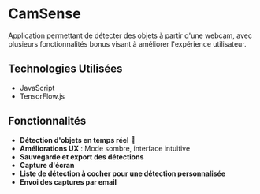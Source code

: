 # CamSense

Application permettant de détecter des objets à partir d'une webcam, avec plusieurs fonctionnalités bonus visant à améliorer l'expérience utilisateur.

## Technologies Utilisées
- JavaScript
- TensorFlow.js

## Fonctionnalités
- **Détection d'objets en temps réel** 🌟
- **Améliorations UX** : Mode sombre, interface intuitive
- **Sauvegarde et export des détections**
- **Capture d'écran**
- **Liste de détection à cocher pour une détection personnalisée**
- **Envoi des captures par email**
